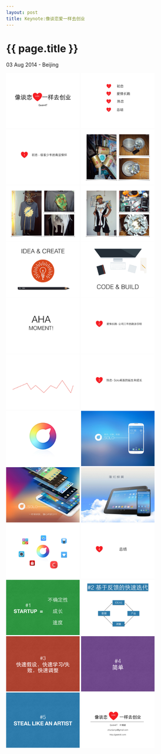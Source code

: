 ```yaml
---
layout: post
title: Keynote:像谈恋爱一样去创业
---
```


{{ page.title }}
================

<p class="meta">03 Aug 2014 - Beijing</p>


<img src="/images/startup/像谈恋爱一样去创业001.jpg" width="200" />
<img src="/images/startup/像谈恋爱一样去创业002.jpg" width="200" />
<img src="/images/startup/像谈恋爱一样去创业003.jpg" width="200" />
<img src="/images/startup/像谈恋爱一样去创业004.jpg" width="200" />
<img src="/images/startup/像谈恋爱一样去创业005.jpg" width="200" />
<img src="/images/startup/像谈恋爱一样去创业006.jpg" width="200" />
<img src="/images/startup/像谈恋爱一样去创业007.jpg" width="200" />
<img src="/images/startup/像谈恋爱一样去创业008.jpg" width="200" />
<img src="/images/startup/像谈恋爱一样去创业009.jpg" width="200" />
<img src="/images/startup/像谈恋爱一样去创业010.jpg" width="200" />
<img src="/images/startup/像谈恋爱一样去创业011.jpg" width="200" />
<img src="/images/startup/像谈恋爱一样去创业012.jpg" width="200" />
<img src="/images/startup/像谈恋爱一样去创业013.jpg" width="200" />
<img src="/images/startup/像谈恋爱一样去创业014.jpg" width="200" />
<img src="/images/startup/像谈恋爱一样去创业015.jpg" width="200" />
<img src="/images/startup/像谈恋爱一样去创业016.jpg" width="200" />
<img src="/images/startup/像谈恋爱一样去创业017.jpg" width="200" />
<img src="/images/startup/像谈恋爱一样去创业018.jpg" width="200" />
<img src="/images/startup/像谈恋爱一样去创业019.jpg" width="200" />
<img src="/images/startup/像谈恋爱一样去创业020.jpg" width="200" />
<img src="/images/startup/像谈恋爱一样去创业021.jpg" width="200" />
<img src="/images/startup/像谈恋爱一样去创业022.jpg" width="200" />
<img src="/images/startup/像谈恋爱一样去创业023.jpg" width="200" />
<img src="/images/startup/像谈恋爱一样去创业024.jpg" width="200" />
